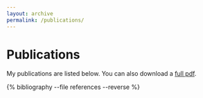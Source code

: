 ```yaml
---
layout: archive
permalink: /publications/
---
```


# Publications

My publications are listed below. You can also download a [full pdf](/assets/publications.pdf).

<!-- 
to re-create updated pdf do this:
in Dropbox/Bureau/Biblio run:  sh makerefs.sh
A pdf will be generated from the "\_bibliography/references.bib" file and will be copied over 
to assets. Will need to be committed at next commit/push
-->


{% bibliography --file references  --reverse %}

<script>
function toggleBibtex(parameter) {
    var x= document.getElementById('a' + parameter);
    if (x.style.display === 'none') {
        x.style.display = 'block';
    } else {
        x.style.display = 'none';
    }
}
function toggleAbstract(parameter) {
    var x= document.getElementById('b' + parameter);
    if (x.style.display === 'none') {
        x.style.display = 'block';
    } else {
        x.style.display = 'none';
    }
}
</script>